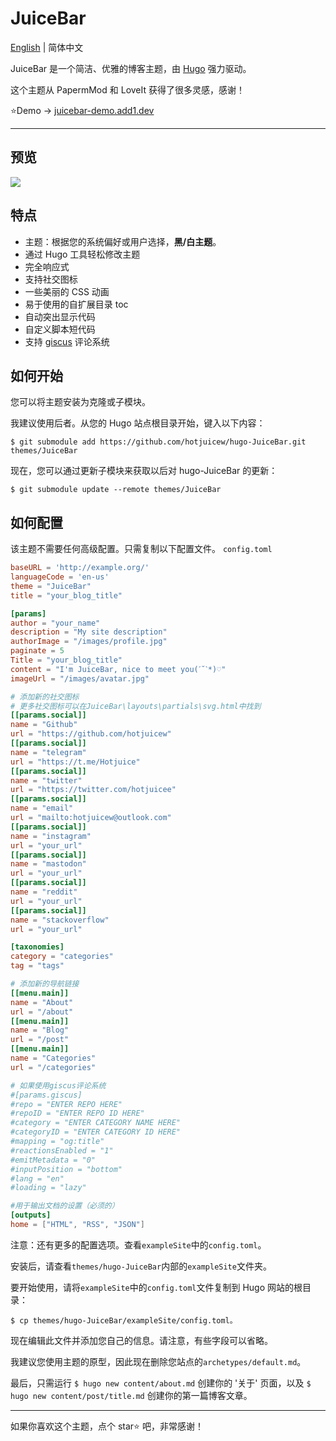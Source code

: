# JuiceBar

[English](https://github.com/hotjuicew/hugo-juicebar/tree/master/README.md) | 简体中文

JuiceBar 是一个简洁、优雅的博客主题，由 [Hugo](https://gohugo.io) 强力驱动。

这个主题从 PapermMod 和 LoveIt 获得了很多灵感，感谢！

⭐Demo → [juicebar-demo.add1.dev](https://juicebar-demo.add1.dev)

---

## 预览

![](https://github.com/hotjuicew/hugo-JuiceBar/blob/master/images/screenshot.png)

## 特点

- 主题：根据您的系统偏好或用户选择，**黑/白主题**。
- 通过 Hugo 工具轻松修改主题
- 完全响应式
- 支持社交图标
- 一些美丽的 CSS 动画
- 易于使用的自扩展目录 toc
- 自动突出显示代码
- 自定义脚本短代码
- 支持 [giscus](https://giscus.app/) 评论系统

## 如何开始

您可以将主题安装为克隆或子模块。

我建议使用后者。从您的 Hugo 站点根目录开始，键入以下内容：

```
$ git submodule add https://github.com/hotjuicew/hugo-JuiceBar.git themes/JuiceBar
```

现在，您可以通过更新子模块来获取以后对 hugo-JuiceBar 的更新：

```
$ git submodule update --remote themes/JuiceBar
```

## 如何配置

该主题不需要任何高级配置。只需复制以下配置文件。
`config.toml`

```toml
baseURL = 'http://example.org/'
languageCode = 'en-us'
theme = "JuiceBar"
title = "your_blog_title"

[params]
author = "your_name"
description = "My site description"
authorImage = "/images/profile.jpg"
paginate = 5
Title = "your_blog_title"
content = "I'm JuiceBar, nice to meet you(ˊ˘ˋ*)♡"
imageUrl = "/images/avatar.jpg"

# 添加新的社交图标
# 更多社交图标可以在JuiceBar\layouts\partials\svg.html中找到
[[params.social]]
name = "Github"
url = "https://github.com/hotjuicew"
[[params.social]]
name = "telegram"
url = "https://t.me/Hotjuice"
[[params.social]]
name = "twitter"
url = "https://twitter.com/hotjuicee"
[[params.social]]
name = "email"
url = "mailto:hotjuicew@outlook.com"
[[params.social]]
name = "instagram"
url = "your_url"
[[params.social]]
name = "mastodon"
url = "your_url"
[[params.social]]
name = "reddit"
url = "your_url"
[[params.social]]
name = "stackoverflow"
url = "your_url"

[taxonomies]
category = "categories"
tag = "tags"

# 添加新的导航链接
[[menu.main]]
name = "About"
url = "/about"
[[menu.main]]
name = "Blog"
url = "/post"
[[menu.main]]
name = "Categories"
url = "/categories"

# 如果使用giscus评论系统
#[params.giscus]
#repo = "ENTER REPO HERE"
#repoID = "ENTER REPO ID HERE"
#category = "ENTER CATEGORY NAME HERE"
#categoryID = "ENTER CATEGORY ID HERE"
#mapping = "og:title"
#reactionsEnabled = "1"
#emitMetadata = "0"
#inputPosition = "bottom"
#lang = "en"
#loading = "lazy"

#用于输出文档的设置（必须的）
[outputs]
home = ["HTML", "RSS", "JSON"]
```

注意：还有更多的配置选项。查看`exampleSite`中的`config.toml`。

安装后，请查看`themes/hugo-JuiceBar`内部的`exampleSite`文件夹。

要开始使用，请将`exampleSite`中的`config.toml`文件复制到 Hugo 网站的根目录：

```
$ cp themes/hugo-JuiceBar/exampleSite/config.toml。
```

现在编辑此文件并添加您自己的信息。请注意，有些字段可以省略。

我建议您使用主题的原型，因此现在删除您站点的`archetypes/default.md`。

最后，只需运行 `$ hugo new content/about.md` 创建你的 '关于' 页面，以及 `$ hugo new content/post/title.md` 创建你的第一篇博客文章。

---

如果你喜欢这个主题，点个 star⭐ 吧，非常感谢！
